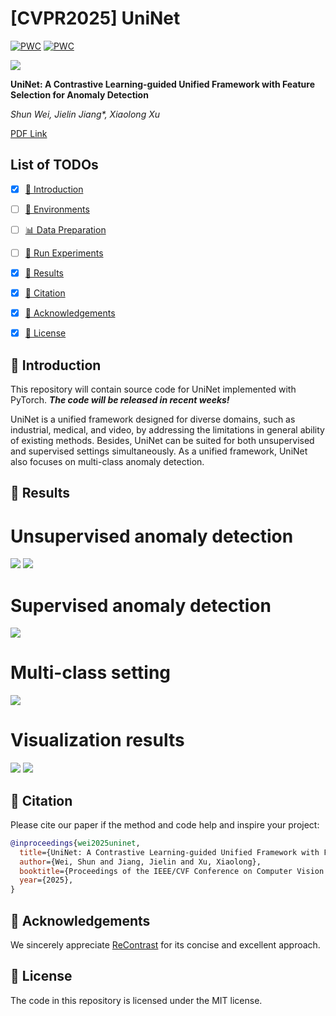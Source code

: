 # [CVPR2025] UniNet
[![PWC](https://img.shields.io/endpoint.svg?url=https://paperswithcode.com/badge/uninet-a-contrastive-learning-guided-unified/anomaly-detection-on-mvtec-ad)](https://paperswithcode.com/sota/anomaly-detection-on-mvtec-ad?p=uninet-a-contrastive-learning-guided-unified) [![PWC](https://img.shields.io/endpoint.svg?url=https://paperswithcode.com/badge/uninet-a-contrastive-learning-guided-unified/anomaly-detection-on-visa)](https://paperswithcode.com/sota/anomaly-detection-on-visa?p=uninet-a-contrastive-learning-guided-unified)

![](figures/UniNet.jpg)

**UniNet: A Contrastive Learning-guided Unified Framework with Feature Selection for Anomaly Detection**

_Shun Wei, Jielin Jiang*, Xiaolong Xu_

[PDF Link](https://pangdatangtt.github.io/static/pdfs/UniNet__arXix_.pdf)

## List of TODOs
- [x] [📖 Introduction](#introduction)
- [ ] [🔧 Environments](#environments)
- [ ] [📊 Data Preparation](#data-preparation)
- [ ] [🚀 Run Experiments](#run-experiments)
- [x] [📂 Results](#results)
- [x] [🔗 Citation](#citation) 
- [x] [🙏 Acknowledgements](#acknowledgements) 
- [x] [📜 License](#license)


## 📖 Introduction
This repository will contain source code for UniNet implemented with PyTorch. _**The code will be released in recent weeks!**_

UniNet is a unified framework designed for diverse domains, such as industrial, medical, and video, by addressing the limitations in general ability of existing methods.
Besides, UniNet can be suited for both unsupervised and supervised settings simultaneously. As a unified framework, UniNet also focuses on multi-class anomaly detection.


## 📂 Results
# Unsupervised anomaly detection
![](figures/result1.jpg)
![](figures/result2.jpg)

# Supervised anomaly detection
![](figures/result3.jpg)

# Multi-class setting
![](figures/result1.jpg)

# Visualization results
![](figures/loc_results.jpg)
![](figures/loc_results2.jpg)


## 🔗 Citation
Please cite our paper if the method and code help and inspire your project:

```bibtex
@inproceedings{wei2025uninet,
  title={UniNet: A Contrastive Learning-guided Unified Framework with Feature Selection for Anomaly Detection},
  author={Wei, Shun and Jiang, Jielin and Xu, Xiaolong},
  booktitle={Proceedings of the IEEE/CVF Conference on Computer Vision and Pattern Recognition},
  year={2025},
}
```

## 🙏 Acknowledgements
We sincerely appreciate [ReContrast](https://github.com/guojiajeremy/ReContrast) for its concise and excellent approach.

## 📜 License
The code in this repository is licensed under the MIT license.
